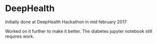 # DeepHealth

Initially done at DeepHealth Hackathon in mid february 2017

Worked on it further to make it better. The diabetes jupyter notebook still requires work.
